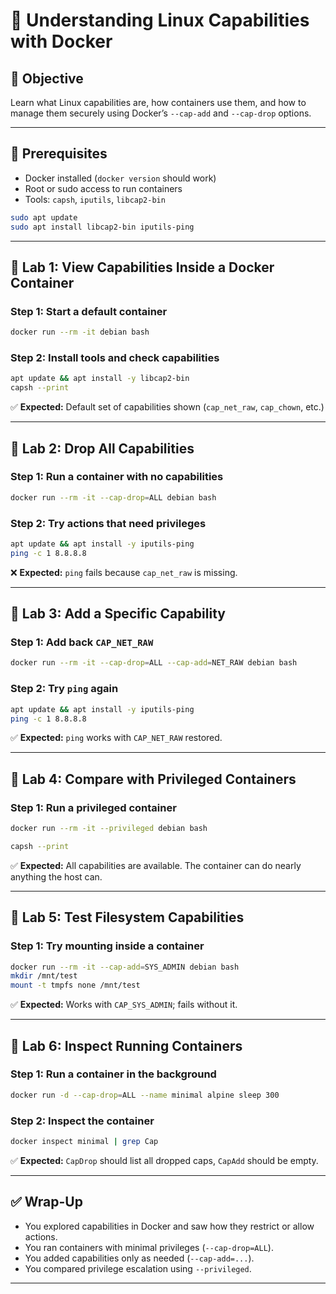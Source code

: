 # 🧪 Understanding Linux Capabilities with Docker

## 🎯 Objective

Learn what Linux capabilities are, how containers use them, and how to manage them securely using Docker’s `--cap-add` and `--cap-drop` options.

---

## 🧰 Prerequisites

- Docker installed (`docker version` should work)
- Root or sudo access to run containers
- Tools: `capsh`, `iputils`, `libcap2-bin`

```bash
sudo apt update
sudo apt install libcap2-bin iputils-ping
```

---

## 🔹 Lab 1: View Capabilities Inside a Docker Container

### Step 1: Start a default container

```bash
docker run --rm -it debian bash
```

### Step 2: Install tools and check capabilities

```bash
apt update && apt install -y libcap2-bin
capsh --print
```

✅ **Expected:** Default set of capabilities shown (`cap_net_raw`, `cap_chown`, etc.)

---

## 🔹 Lab 2: Drop All Capabilities

### Step 1: Run a container with no capabilities

```bash
docker run --rm -it --cap-drop=ALL debian bash
```

### Step 2: Try actions that need privileges

```bash
apt update && apt install -y iputils-ping
ping -c 1 8.8.8.8
```

❌ **Expected:** `ping` fails because `cap_net_raw` is missing.

---

## 🔹 Lab 3: Add a Specific Capability

### Step 1: Add back `CAP_NET_RAW`

```bash
docker run --rm -it --cap-drop=ALL --cap-add=NET_RAW debian bash
```

### Step 2: Try `ping` again

```bash
apt update && apt install -y iputils-ping
ping -c 1 8.8.8.8
```

✅ **Expected:** `ping` works with `CAP_NET_RAW` restored.

---

## 🔹 Lab 4: Compare with Privileged Containers

### Step 1: Run a privileged container

```bash
docker run --rm -it --privileged debian bash
```

```bash
capsh --print
```

✅ **Expected:** All capabilities are available. The container can do nearly anything the host can.

---

## 🔹 Lab 5: Test Filesystem Capabilities

### Step 1: Try mounting inside a container

```bash
docker run --rm -it --cap-add=SYS_ADMIN debian bash
mkdir /mnt/test
mount -t tmpfs none /mnt/test
```

✅ **Expected:** Works with `CAP_SYS_ADMIN`; fails without it.

---

## 🔹 Lab 6: Inspect Running Containers

### Step 1: Run a container in the background

```bash
docker run -d --cap-drop=ALL --name minimal alpine sleep 300
```

### Step 2: Inspect the container

```bash
docker inspect minimal | grep Cap
```

✅ **Expected:** `CapDrop` should list all dropped caps, `CapAdd` should be empty.

---

## ✅ Wrap-Up

- You explored capabilities in Docker and saw how they restrict or allow actions.
- You ran containers with minimal privileges (`--cap-drop=ALL`).
- You added capabilities only as needed (`--cap-add=...`).
- You compared privilege escalation using `--privileged`.

---